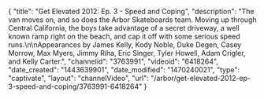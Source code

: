 {
    "title": "Get Elevated 2012: Ep. 3 - Speed and Coping",
    "description": "The van moves on, and so does the Arbor Skateboards team. Moving up through Central California, the boys take advantage of a secret driveway, a well known ramp right on the beach, and cap it off with some serious speed runs.\n\nAppearances by James Kelly, Kody Noble, Duke Degen, Casey Morrow, Max Myers, Jimmy Riha, Eric Singer, Tyler Howell, Adam Crigler, and Kelly Carter.",
    "channelid": "3763991",
    "videoid": "6418264",
    "date_created": "1443639901",
    "date_modified": "1470240021",
    "type": "captivate",
    "layout": "channelVideo",
    "url": "\/arbor\/get-elevated-2012-ep-3-speed-and-coping\/3763991-6418264"
}